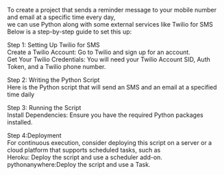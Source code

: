 To create a project that sends a reminder message to your mobile number and email at a specific time every day,<br>
we can use Python along with some external services like Twilio for SMS<br>
Below is a step-by-step guide to set this up:<br>
 
Step 1: Setting Up Twilio for SMS<br>
Create a Twilio Account: Go to Twilio and sign up for an account.<br>
Get Your Twilio Credentials: You will need your Twilio Account SID, Auth Token, and a Twilio phone number.<br>

Step 2: Writing the Python Script<br>
Here is the Python script that will send an SMS and an email at a specified time daily<br>

Step 3: Running the Script<br>
Install Dependencies: Ensure you have the required Python packages installed.<br>

Step 4:Deployment<br>
For continuous execution, consider deploying this script on a server or a cloud platform that supports scheduled tasks, such as<br>
Heroku: Deploy the script and use a scheduler add-on.<br>
pythonanywhere:Deploy the script and use a Task.<br>
